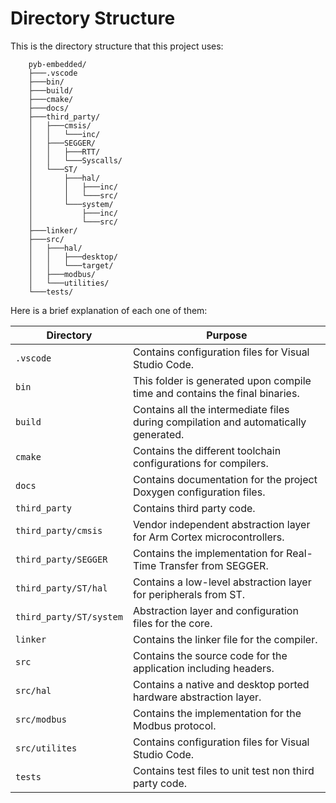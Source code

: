 # Directory Structure

This is the directory structure that this project uses:  
```
	pyb-embedded/  
	├───.vscode  
	├───bin/  
	├───build/  
	├───cmake/  
	├───docs/  
	├───third_party/  
	│   ├───cmsis/  
	│   │   └───inc/  
	│   ├───SEGGER/  
	│   │   ├───RTT/  
	│   │   └───Syscalls/  
	│   └───ST/  
	│       ├───hal/  
	│       │   ├───inc/  
	│       │   └───src/  
	│       └───system/  
	│           ├───inc/  
	│           └───src/  
	├───linker/  
	├───src/  
	│   ├───hal/  
	│   │   ├───desktop/  
	│   │   └───target/  
	│   ├───modbus/  
	│   └───utilities/  
	└───tests/  
```
Here is a brief explanation of each one of them:

| Directory     | Purpose                                                             |
|---------------|---------------------------------------------------------------------|
| `.vscode`     | Contains configuration files for Visual Studio Code.                |
| `bin`         | This folder is generated upon compile time and contains the final binaries. |
| `build`       | Contains all the intermediate files during compilation and automatically generated. |
| `cmake`       | Contains the different toolchain configurations for compilers.      |
| `docs`        | Contains documentation for the project Doxygen configuration files. |
| `third_party` | Contains third party code.                                          |
| `third_party/cmsis` | Vendor independent abstraction layer for Arm Cortex microcontrollers.|
| `third_party/SEGGER` | Contains the implementation for Real-Time Transfer from SEGGER.|
| `third_party/ST/hal` | Contains a low-level abstraction layer for peripherals from ST.|
| `third_party/ST/system` | Abstraction layer and configuration files for the core.   |
| `linker`      | Contains the linker file for the compiler.                          |
| `src`         | Contains the source code for the application including headers.     |
| `src/hal`     | Contains a native and desktop ported hardware abstraction layer.    |
| `src/modbus`  | Contains the implementation for the Modbus protocol.                |
| `src/utilites`| Contains configuration files for Visual Studio Code. |
| `tests`       | Contains test files to unit test non third party code. |